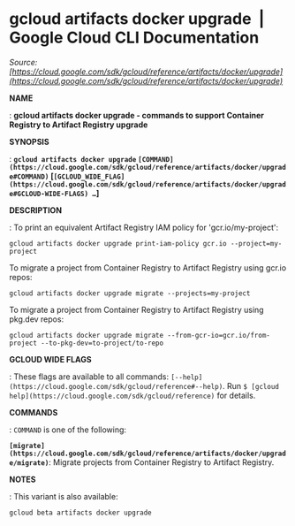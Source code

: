 # gcloud artifacts docker upgrade  |  Google Cloud CLI Documentation

*Source: [https://cloud.google.com/sdk/gcloud/reference/artifacts/docker/upgrade](https://cloud.google.com/sdk/gcloud/reference/artifacts/docker/upgrade)*

**NAME**

: **gcloud artifacts docker upgrade - commands to support Container Registry to Artifact Registry upgrade**

**SYNOPSIS**

: **`gcloud artifacts docker upgrade` `[COMMAND](https://cloud.google.com/sdk/gcloud/reference/artifacts/docker/upgrade#COMMAND)` [`[GCLOUD_WIDE_FLAG](https://cloud.google.com/sdk/gcloud/reference/artifacts/docker/upgrade#GCLOUD-WIDE-FLAGS) …`]**

**DESCRIPTION**

: To print an equivalent Artifact Registry IAM policy for 'gcr.io/my-project':

```
gcloud artifacts docker upgrade print-iam-policy gcr.io --project=my-project
```

To migrate a project from Container Registry to Artifact Registry using gcr.io
repos:

```
gcloud artifacts docker upgrade migrate --projects=my-project
```

To migrate a project from Container Registry to Artifact Registry using pkg.dev
repos:

```
gcloud artifacts docker upgrade migrate --from-gcr-io=gcr.io/from-project --to-pkg-dev=to-project/to-repo
```

**GCLOUD WIDE FLAGS**

: These flags are available to all commands: `[--help](https://cloud.google.com/sdk/gcloud/reference#--help)`.
Run `$ [gcloud help](https://cloud.google.com/sdk/gcloud/reference)` for details.

**COMMANDS**

: ``COMMAND`` is one of the following:

**`[migrate](https://cloud.google.com/sdk/gcloud/reference/artifacts/docker/upgrade/migrate)`**:
Migrate projects from Container Registry to Artifact Registry.

**NOTES**

: This variant is also available:

```
gcloud beta artifacts docker upgrade
```